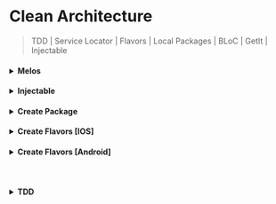 # Clean Architecture

> TDD | Service Locator | Flavors | Local Packages | BLoC | GetIt | Injectable
 
<h4><details>
  <summary>  Melos  </summary>

             dart pub global activate melos 
             melos bootstrap
  (https://mediaum.com/flutter-community/managing-multi-package-flutter-projects-with-melos-c8ce96fa7c82)
</details></h4>


<h4><details>
  <summary>  Injectable  </summary>

             flutter pub run build_runner watch --delete-conflicting-outputs
             flutter pub run build_runner build --delete-conflicting-outputs
  (https://blog.logrocket.com/dependency-injection-flutter-using-getit-injectable/)
  (https://rodrigolmti.medium.com/flutter-di-a-true-love-story-1e5a5ae2ba2d)
</details></h4>


<h4><details>
  <summary>  Create Package  </summary>

             flutter create --template=package PACKAGENAME
  (https://blog.logrocket.com/how-to-create-dart-packages-for-flutter/)
  (https://medium.com/vijay-r/creating-local-package-in-flutter-9ea89c3b8361)
</details></h4>


<h4><details>
  <summary>  Create Flavors [IOS]  </summary>
  <-- Need to work with XCode -->
</details></h4>


<h4><details>
  <summary>  Create Flavors [Android]  </summary>

  -> android/app/build.gradle :
             
           <-- Add following lines inside android{} -->
              android {
                ...
                flavorDimensions "flavor-type"
              
                productFlavors {
                  prod {
                    dimension "flavor-type"
                    applicationId "com.example.flutter_project"
                    resValue "string", "app_name", "Clean Architecture"
                  }
                  beta {
                    dimension "flavor-type"
                    applicationId "com.example.flutter_project.beta"
                    resValue "string", "app_name", "Clean Architecture.beta"
                  }
                  dev {
                    dimension "flavor-type"
                    applicationId "com.example.flutter_project.dev"
                    resValue "string", "app_name", "Clean Architecture.dev"
                  }
                  mock {
                    dimension "flavor-type"
                    applicationId "com.example.flutter_project.mock"
                    resValue "string", "app_name", "Clean Architecture.mock"
                  }
                }
              }
  
    -> android/app/src :
  
           <-- Create the following files -->
  
              android/app/src/prod 
  
              android/app/src/beta
              
              android/app/src/dev
              
              android/app/src/mock
           
           <-- Copy the following file "android/app/src/main/res" -->
           
           <-- Paste the copied file to each file we've created -->
  
  ![View](assets/readme/run_config.png)
</details></h4>
  <br/>
<h4><details>
  <summary>  TDD  </summary>

  ![View](assets/readme/architecture.png)

</details></h4>


